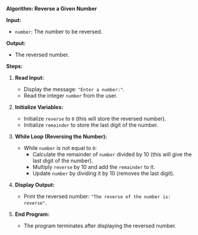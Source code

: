 **Algorithm: Reverse a Given Number**

**Input:**
- `number`: The number to be reversed.

**Output:**
- The reversed number.

**Steps:**

1. **Read Input:**
   - Display the message: `"Enter a number:"`.
   - Read the integer `number` from the user.

2. **Initialize Variables:**
   - Initialize `reverse` to `0` (this will store the reversed number).
   - Initialize `remainder` to store the last digit of the number.

3. **While Loop (Reversing the Number):**
   - While `number` is not equal to `0`:
     - Calculate the remainder of `number` divided by 10 (this will give the last digit of the number).
     - Multiply `reverse` by 10 and add the `remainder` to it.
     - Update `number` by dividing it by 10 (removes the last digit).

4. **Display Output:**
   - Print the reversed number: `"The reverse of the number is: reverse"`.

5. **End Program:**
   - The program terminates after displaying the reversed number.

